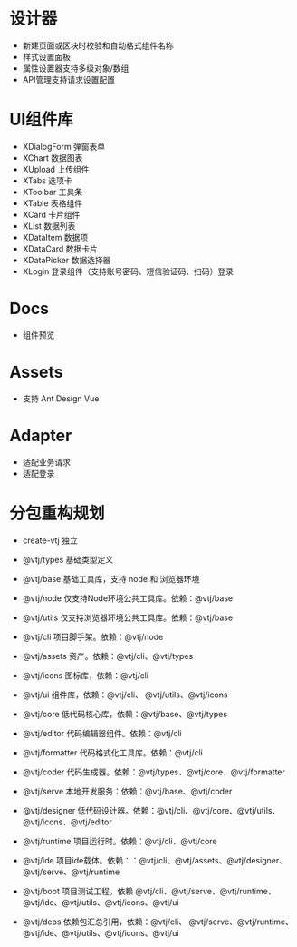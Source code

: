 # 设计器

- 新建页面或区块时校验和自动格式组件名称
- 样式设置面板
- 属性设置器支持多级对象/数组
- API管理支持请求设置配置

# UI组件库

- XDialogForm 弹窗表单
- XChart 数据图表
- XUpload 上传组件
- XTabs 选项卡
- XToolbar 工具条
- XTable 表格组件
- XCard 卡片组件
- XList 数据列表
- XDataItem 数据项
- XDataCard 数据卡片
- XDataPicker 数据选择器
- XLogin 登录组件（支持账号密码、短信验证码、扫码）登录

# Docs

- 组件预览

# Assets

- 支持 Ant Design Vue

# Adapter

- 适配业务请求
- 适配登录

# 分包重构规划

- create-vtj 独立
- @vtj/types 基础类型定义
- @vtj/base 基础工具库，支持 node 和 浏览器环境
- @vtj/node 仅支持Node环境公共工具库。依赖：@vtj/base
- @vtj/utils 仅支持浏览器环境公共工具库。依赖：@vtj/base
- @vtj/cli 项目脚手架。依赖：@vtj/node
- @vtj/assets 资产。依赖：@vtj/cli、@vtj/types
- @vtj/icons 图标库，依赖：@vtj/cli
- @vtj/ui 组件库，依赖：@vtj/cli、 @vtj/utils、@vtj/icons
- @vtj/core 低代码核心库，依赖：@vtj/base、@vtj/types
- @vtj/editor 代码编辑器组件。依赖：@vtj/cli
- @vtj/formatter 代码格式化工具库。依赖：@vtj/cli
- @vtj/coder 代码生成器。依赖：@vtj/types、@vtj/core、@vtj/formatter
- @vtj/serve 本地开发服务：依赖：@vtj/base、@vtj/coder
- @vtj/designer 低代码设计器。依赖：@vtj/cli、@vtj/core、@vtj/utils、@vtj/icons、@vtj/editor
- @vtj/runtime 项目运行时。依赖：@vtj/cli、@vtj/core
- @vtj/ide 项目ide载体。依赖：：@vtj/cli、@vtj/assets、@vtj/designer、@vtj/serve、@vtj/runtime
- @vtj/boot 项目测试工程。依赖 @vtj/cli、@vtj/serve、@vtj/runtime、@vtj/ide、@vtj/utils、@vtj/icons、@vtj/ui

- @vtj/deps 依赖包汇总引用，依赖：@vtj/cli、 @vtj/serve、@vtj/runtime、@vtj/ide、@vtj/utils、@vtj/icons、@vtj/ui

